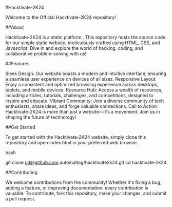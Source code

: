 #Hacktivate-2K24

Welcome to the Official Hacktivate-2K24 repository!

##About

Hacktivate-2K24 is a static platform . This repository hosts the source code for our simple static website, meticulously crafted using HTML, CSS, and Javascript. Dive in and explore the world of hacking, coding, and collaborative problem-solving with us!

##Features

Sleek Design: Our website boasts a modern and intuitive interface, ensuring a seamless user experience on devices of all sizes.
Responsive Layout: Enjoy a consistent and optimized browsing experience across desktops, tablets, and mobile devices.
Resource Hub: Access a wealth of resources, including articles, tutorials, challenges, and competitions, designed to inspire and educate.
Vibrant Community: Join a diverse community of tech enthusiasts, share ideas, and forge valuable connections.
Call to Action: Hacktivate-2K24 is more than just a website—it's a movement. Join us in shaping the future of technology!

##Get Started

To get started with the Hacktivate-2K24 website, simply clone this repository and open index.html in your preferred web browser.

bash

git clone git@github.com:automatlog/hacktivate2k24.git
cd hacktivate-2k24

##Contributing

We welcome contributions from the community! Whether it's fixing a bug, adding a feature, or improving documentation, every contribution is valuable. To contribute, fork this repository, make your changes, and submit a pull request.
 
